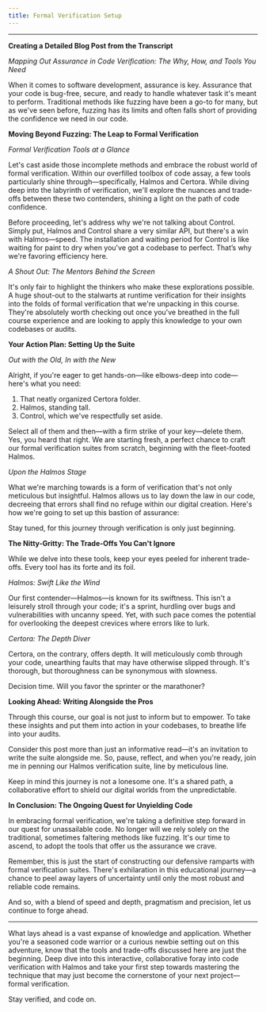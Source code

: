 ```yaml
---
title: Formal Verification Setup
---
```


---

**Creating a Detailed Blog Post from the Transcript**

_Mapping Out Assurance in Code Verification: The Why, How, and Tools You Need_

When it comes to software development, assurance is key. Assurance that your code is bug-free, secure, and ready to handle whatever task it's meant to perform. Traditional methods like fuzzing have been a go-to for many, but as we've seen before, fuzzing has its limits and often falls short of providing the confidence we need in our code.

**Moving Beyond Fuzzing: The Leap to Formal Verification**

_Formal Verification Tools at a Glance_

Let's cast aside those incomplete methods and embrace the robust world of formal verification. Within our overfilled toolbox of code assay, a few tools particularly shine through—specifically, Halmos and Certora. While diving deep into the labyrinth of verification, we'll explore the nuances and trade-offs between these two contenders, shining a light on the path of code confidence.

Before proceeding, let's address why we're not talking about Control. Simply put, Halmos and Control share a very similar API, but there's a win with Halmos—speed. The installation and waiting period for Control is like waiting for paint to dry when you've got a codebase to perfect. That’s why we're favoring efficiency here.

_A Shout Out: The Mentors Behind the Screen_

It's only fair to highlight the thinkers who make these explorations possible. A huge shout-out to the stalwarts at runtime verification for their insights into the folds of formal verification that we're unpacking in this course. They're absolutely worth checking out once you've breathed in the full course experience and are looking to apply this knowledge to your own codebases or audits.

**Your Action Plan: Setting Up the Suite**

_Out with the Old, In with the New_

Alright, if you're eager to get hands-on—like elbows-deep into code—here's what you need:

1. That neatly organized Certora folder.
2. Halmos, standing tall.
3. Control, which we've respectfully set aside.

Select all of them and then—with a firm strike of your key—delete them. Yes, you heard that right. We are starting fresh, a perfect chance to craft our formal verification suites from scratch, beginning with the fleet-footed Halmos.

_Upon the Halmos Stage_

What we're marching towards is a form of verification that's not only meticulous but insightful. Halmos allows us to lay down the law in our code, decreeing that errors shall find no refuge within our digital creation. Here's how we're going to set up this bastion of assurance:

Stay tuned, for this journey through verification is only just beginning.

**The Nitty-Gritty: The Trade-Offs You Can't Ignore**

While we delve into these tools, keep your eyes peeled for inherent trade-offs. Every tool has its forte and its foil.

_Halmos: Swift Like the Wind_

Our first contender—Halmos—is known for its swiftness. This isn't a leisurely stroll through your code; it's a sprint, hurdling over bugs and vulnerabilities with uncanny speed. Yet, with such pace comes the potential for overlooking the deepest crevices where errors like to lurk.

_Certora: The Depth Diver_

Certora, on the contrary, offers depth. It will meticulously comb through your code, unearthing faults that may have otherwise slipped through. It's thorough, but thoroughness can be synonymous with slowness.

Decision time. Will you favor the sprinter or the marathoner?

**Looking Ahead: Writing Alongside the Pros**

Through this course, our goal is not just to inform but to empower. To take these insights and put them into action in your codebases, to breathe life into your audits.

Consider this post more than just an informative read—it's an invitation to write the suite alongside me. So, pause, reflect, and when you're ready, join me in penning our Halmos verification suite, line by meticulous line.

Keep in mind this journey is not a lonesome one. It's a shared path, a collaborative effort to shield our digital worlds from the unpredictable.

**In Conclusion: The Ongoing Quest for Unyielding Code**

In embracing formal verification, we're taking a definitive step forward in our quest for unassailable code. No longer will we rely solely on the traditional, sometimes faltering methods like fuzzing. It's our time to ascend, to adopt the tools that offer us the assurance we crave.

Remember, this is just the start of constructing our defensive ramparts with formal verification suites. There's exhilaration in this educational journey—a chance to peel away layers of uncertainty until only the most robust and reliable code remains.

And so, with a blend of speed and depth, pragmatism and precision, let us continue to forge ahead.

---

What lays ahead is a vast expanse of knowledge and application. Whether you're a seasoned code warrior or a curious newbie setting out on this adventure, know that the tools and trade-offs discussed here are just the beginning. Deep dive into this interactive, collaborative foray into code verification with Halmos and take your first step towards mastering the technique that may just become the cornerstone of your next project—formal verification.

Stay verified, and code on.
